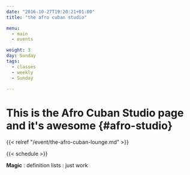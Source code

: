```yaml
---
date: "2016-10-27T19:20:21+01:00"
title: "the afro cuban studio"

menu:
  - main
  - events

weight: 3
day: Sunday
tags:
  - classes
  - weekly
  - Sunday

---
```


# This is the Afro Cuban Studio page and it's awesome {#afro-studio}

{{< relref "/event/the-afro-cuban-lounge.md" >}}

{{< schedule >}}

<!--more-->

**Magic**
: definition lists
: just work


